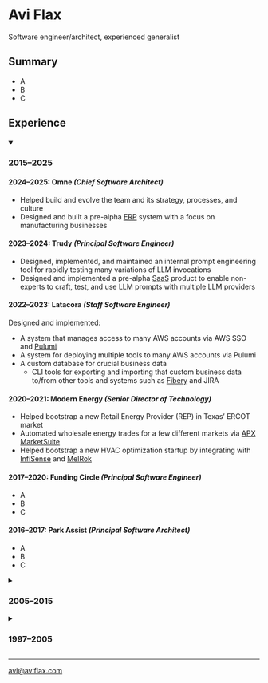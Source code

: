 # Avi Flax

<span id="tagline">Software engineer/architect, experienced generalist</span>

<!--experienced generalist experience in the Web, data pipelines, continuous delivery, and APIs-->

<!-- Or Highlights?-->
## Summary

* A
* B
* C

## Experience

<details open>
    <summary><h3>2015–2025</h3></summary>

#### 2024–2025: Omne *(Chief Software Architect)*

* Helped build and evolve the team and its strategy, processes, and culture
* Designed and built a pre-alpha
          <a href="https://en.wikipedia.org/wiki/Enterprise_resource_planning">
              <abbr title="Enterprise Resource Planning">ERP</abbr></a> system with
          a focus on manufacturing businesses

#### 2023–2024: Trudy *(Principal Software Engineer)*

* Designed, implemented, and maintained an internal prompt engineering tool for rapidly testing many
  variations of LLM invocations
* Designed and implemented a pre-alpha <abbr title="Software as a Service">SaaS</abbr> product to
  enable non-experts to craft, test, and use LLM prompts with multiple LLM providers

#### 2022–2023: Latacora *(Staff Software Engineer)*

Designed and implemented:

* A system that manages access to many AWS accounts via AWS SSO and <a href="https://www.pulumi.com/">Pulumi</a>
* A system for deploying multiple tools to many AWS accounts via Pulumi
* A custom database for crucial business data
  * CLI tools for exporting and importing that custom business data to/from other tools and systems
    such as <a href="https://fibery.io">Fibery</a> and JIRA

#### 2020–2021: Modern Energy *(Senior Director of Technology)*

* Helped bootstrap a new Retail Energy Provider (REP) in Texas’ ERCOT market
* Automated wholesale energy trades for a few different markets via <a href="https://apx.com/power-scheduling-energy-accounting-services/">APX MarketSuite</a>
* Helped bootstrap a new HVAC optimization startup by integrating with <a href="https://www.infisense.com">InfiSense</a> and <a href="https://melrok.com">MelRok</a>

#### 2017–2020: Funding Circle *(Principal Software Engineer)*

* A
* B
* C

#### 2016–2017: Park Assist *(Principal Software Architect)*

* A
* B
* C

</details>

<details>
    <summary><h3>2005–2015</h3></summary>

#### 2015: Timehop

* Refactored a critical and complex system into a loosely-coupled stream-based system using Kinesis
  and Go (<a href="https://speakerdeck.com/aviflax/stream-data-processing-with-kinesis-and-go-at-timehop">slides</a>)
* Designed and implemented:
  * A sophisticated integration with Twilio for SMS-based signup
  * A tool for quickly processing billions of records

#### 2014: Thinkful

* Designed and implemented an event-driven system to automate Stripe subscription management

#### 2013–2014: SFX

* A
* B
* C

#### 2005–2013: Arc90

* A
* B
* C

</details>

<details>
    <summary><h3>1997–2005</h3></summary>

#### 2001–2004: ADP

* Refactored, enhanced, and maintained a sophisticated application for producing custom financial
  documents for on-demand printing

#### 2001: register.com

<!-- TODO: compress down to a single bullet -->
* Team lead position for large high-traffic auction site
* Responsibilities included designing, implementing, and maintaining features; reengineering site
  technology and architecture
* Created new internal tools and development procedures

#### 2000: RewardsPlus

* Maintained and enhanced a large-scale online employee benefits enrollment system for diverse
  clients with diverse needs

#### 1998–2000: Words In Progress

* Developed requirements and specifications for high traffic websites directly with clients; crafted
  application architecture and database design

#### 1998: Ideal Computer Strategies

* Worked with teams of designers, coders, and project managers to concurrently develop and deploy
  client websites with basic dynamic features

#### 1997–1998: PCC Internet Design

* Founded and managed a small Web design shop in Baltimore, MD providing full-service Web design
  and development to small businesses in the area

</details>

----

[avi@aviflax.com](mailto:avi@aviflax.com)
